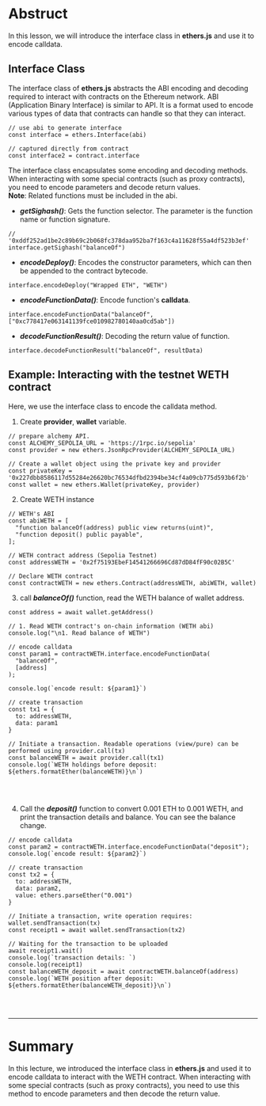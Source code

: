 # Abstruct

In this lesson, we will introduce the interface class in **ethers.js** and use it to encode calldata.

## Interface Class

The interface class of **ethers.js** abstracts the ABI encoding and decoding required to interact with contracts on the Ethereum network. ABI (Application Binary Interface) is similar to API.
It is a format used to encode various types of data that contracts can handle so that they can interact.

```
// use abi to generate interface
const interface = ethers.Interface(abi)

// captured directly from contract
const interface2 = contract.interface
```

The interface class encapsulates some encoding and decoding methods. When interacting with some special contracts (such as proxy contracts), you need to encode parameters and decode return values.<br>
**Note**: Related functions must be included in the abi.

- ***getSighash()***: Gets the function selector. The parameter is the function name or function signature.

```
// '0xddf252ad1be2c89b69c2b068fc378daa952ba7f163c4a11628f55a4df523b3ef'
interface.getSighash("balanceOf")
```

- ***encodeDeploy()***: Encodes the constructor parameters, which can then be appended to the contract bytecode.

```
interface.encodeDeploy("Wrapped ETH", "WETH")
```

- ***encodeFunctionData()***: Encode function's **calldata**.

```
interface.encodeFunctionData("balanceOf", ["0xc778417e063141139fce010982780140aa0cd5ab"])
```

- ***decodeFunctionResult()***: Decoding the return value of function.

```
interface.decodeFunctionResult("balanceOf", resultData)
```

## Example: Interacting with the testnet WETH contract

Here, we use the interface class to encode the calldata method.

1. Create **provider**, **wallet** variable.

```
// prepare alchemy API.
const ALCHEMY_SEPOLIA_URL = 'https://1rpc.io/sepolia'
const provider = new ethers.JsonRpcProvider(ALCHEMY_SEPOLIA_URL)

// Create a wallet object using the private key and provider
const privateKey = '0x227dbb8586117d55284e26620bc76534dfbd2394be34cf4a09cb775d593b6f2b'
const wallet = new ethers.Wallet(privateKey, provider)
```

2. Create WETH instance

```
// WETH's ABI
const abiWETH = [
  "function balanceOf(address) public view returns(uint)",
  "function deposit() public payable",
];

// WETH contract address (Sepolia Testnet)
const addressWETH = '0x2f75193EbeF14541266696Cd87dD84fF90c02B5C'

// Declare WETH contract
const contractWETH = new ethers.Contract(addressWETH, abiWETH, wallet)
```

3. call ***balanceOf()*** function, read the WETH balance of wallet address.

```
const address = await wallet.getAddress()

// 1. Read WETH contract's on-chain information (WETH abi)
console.log("\n1. Read balance of WETH")

// encode calldata
const param1 = contractWETH.interface.encodeFunctionData(
  "balanceOf",
  [address]
);

console.log(`encode result: ${param1}`)

// create transaction
const tx1 = {
  to: addressWETH,
  data: param1
}

// Initiate a transaction. Readable operations (view/pure) can be performed using provider.call(tx)
const balanceWETH = await provider.call(tx1)
console.log(`WETH holdings before deposit: ${ethers.formatEther(balanceWETH)}\n`)
```
<br>

![]()<br>

4. Call the ***deposit()*** function to convert 0.001 ETH to 0.001 WETH, and print the transaction details and balance. You can see the balance change.

```
// encode calldata
const param2 = contractWETH.interface.encodeFunctionData("deposit");
console.log(`encode result: ${param2}`)

// create transaction
const tx2 = {
  to: addressWETH,
  data: param2,
  value: ethers.parseEther("0.001")
}

// Initiate a transaction, write operation requires: wallet.sendTransaction(tx)
const receipt1 = await wallet.sendTransaction(tx2)

// Waiting for the transaction to be uploaded
await receipt1.wait()
console.log(`transaction details: `)
console.log(receipt1)
const balanceWETH_deposit = await contractWETH.balanceOf(address)
console.log(`WETH position after deposit: ${ethers.formatEther(balanceWETH_deposit)}\n`)
```
<br>

![]()<br>

<hr>

# Summary

In this lecture, we introduced the interface class in **ethers.js** and used it to encode calldata to interact with the WETH contract. When interacting with some special contracts (such as proxy contracts), you need to use this method to encode parameters and then decode the return value.
